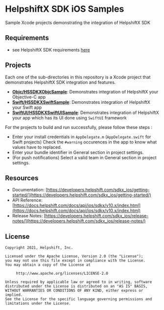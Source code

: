 # HelpshiftX SDK iOS Samples

Sample Xcode projects demonstrating the integration of HelpshiftX SDK

## Requirements

* see HelpshiftX SDK requirements [here](https://developers.helpshift.com/sdkx_ios/getting-started/)

## Projects

Each one of the sub-directories in this repository is a Xcode project that demonstrates HelpshiftX SDK integration and features.

* **[Objc/HSSDKXObjcSample](ObjC/HSSDKXObjcSample)**: Demonstrates integration of HelpshiftX your Objective-C app
* **[Swift/HSSDKXSwiftSample](Swift/HSSDKXSwiftSample)**: Demonstrates integration of HelpshiftX your Swift app
* **[SwiftUI/HSSDKXSwiftUISample](SwiftUI/HSSDKXSwiftUISample)**: Demonstrates integration of HelpshiftX your app which has its UI done using `SwiftUI` framework

For the projects to build and run successfully, please follow these steps : 
* Enter your install credentials in `AppDelegate.m` (`AppDelegate.swift` for Swift projects) Check the `#warning` occurences in the app to know what values have to replaced.
* Enter your bundle identifier in General section in project settings.
* (For push notifications) Select a valid team in General section in project settings.

## Resources
* Documentation: [https://developers.helpshift.com/sdkx_ios/getting-started/](https://developers.helpshift.com/sdkx_ios/getting-started/)
* API Reference: [https://docs.helpshift.com/docs/api/ios/sdkx/v10.x/index.html](https://docs.helpshift.com/docs/api/ios/sdkx/v10.x/index.html)
* Release Notes: [https://developers.helpshift.com/sdkx_ios/release-notes/](https://developers.helpshift.com/sdkx_ios/release-notes/)

## License

```
Copyright 2021, Helpshift, Inc.

Licensed under the Apache License, Version 2.0 (the "License");
you may not use this file except in compliance with the License.
You may obtain a copy of the License at

     http://www.apache.org/licenses/LICENSE-2.0

Unless required by applicable law or agreed to in writing, software
distributed under the License is distributed on an "AS IS" BASIS,
WITHOUT WARRANTIES OR CONDITIONS OF ANY KIND, either express or implied.
See the License for the specific language governing permissions and
limitations under the License.
```
